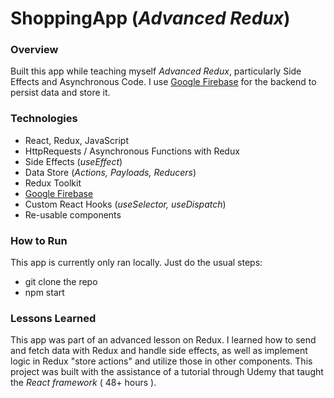 # ShoppingApp (_Advanced Redux_)

### Overview
Built this app while teaching myself _Advanced Redux_, particularly Side Effects and Asynchronous Code. I use [Google Firebase](https://firebase.google.com/) for the backend to persist data and store it.

### Technologies
* React, Redux, JavaScript
* HttpRequests / Asynchronous Functions with Redux
* Side Effects (_useEffect_)
* Data Store (_Actions, Payloads, Reducers_)
* Redux Toolkit
* [Google Firebase](https://firebase.google.com/) 
* Custom React Hooks (_useSelector, useDispatch_)
* Re-usable components

### How to Run
This app is currently only ran locally. Just do the usual steps:
* git clone the repo
* npm start 

### Lessons Learned
This app was part of an advanced lesson on Redux. I learned how to send and fetch data with Redux and handle side effects, as well as implement logic in Redux "store actions" and utilize those in other components. This project was built with the assistance of a tutorial through Udemy that taught the _React framework_ ( 48+ hours ).
